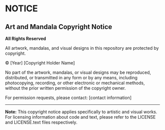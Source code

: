 # NOTICE

## Art and Mandala Copyright Notice

**All Rights Reserved**

All artwork, mandalas, and visual designs in this repository are protected by copyright.

© [Year] [Copyright Holder Name]

No part of the artwork, mandalas, or visual designs may be reproduced, distributed, or transmitted in any form or by any means, including photocopying, recording, or other electronic or mechanical methods, without the prior written permission of the copyright owner.

For permission requests, please contact: [contact information]

---

**Note:** This copyright notice applies specifically to artistic and visual works. For licensing information about code and text, please refer to the LICENSE and LICENSE.text files respectively.
